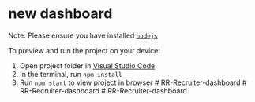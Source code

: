 
  # new dashboard

  Note: Please ensure you have installed <code><a href="https://nodejs.org/en/download/">nodejs</a></code>

  To preview and run the project on your device:
  1) Open project folder in <a href="https://code.visualstudio.com/download">Visual Studio Code</a>
  2) In the terminal, run `npm install`
  3) Run `npm start` to view project in browser
  #   R R - R e c r u i t e r - d a s h b o a r d  
 #   R R - R e c r u i t e r - d a s h b o a r d  
 #   R R - R e c r u i t e r - d a s h b o a r d  
 
